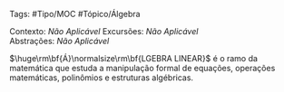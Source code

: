 Tags: #Tipo/MOC  #Tópico/Álgebra

Contexto: _Não Aplicável_ 
Excursões: _Não Aplicável_  
Abstrações: _Não Aplicável_ 

$\huge\rm\bf{Á}\normalsize\rm\bf{LGEBRA LINEAR}$ é o ramo da matemática que estuda a manipulação formal de equações, operações matemáticas, polinômios e estruturas algébricas.
